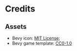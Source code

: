 # Credits

## Assets

* Bevy icon: [MIT License](licenses/Bevy_MIT_License.md);
* Bevy game template: [CC0-1.0](https://github.com/NiklasEi/bevy_game_template)